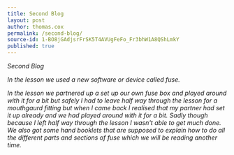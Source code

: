 ```yaml
---
title: Second Blog
layout: post
author: thomas.cox
permalink: /second-blog/
source-id: 1-BO8jGAdjsrFrSK5T4AVUgFeFo_Fr3bhW1A8QShLmkY
published: true
---
```

*Second Blog*

*In the lesson we used a new software or device called fuse.*

*In the lesson we partnered up a set up our own fuse box and played around with it for a bit but safely I had to leave half way through the lesson for a mouthgaurd fitting but when I came back I realised that my partner had set it up already and we had played around with it for a bit. Sadly though because I left half way through the lesson I wasn't able to get much done. We also got some hand booklets that are supposed to explain how to do all the different parts and sections of fuse which we will be reading another time.*


